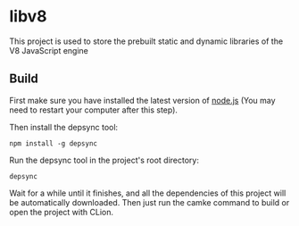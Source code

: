 # libv8
This project is used to store the prebuilt static and dynamic libraries of the V8 JavaScript engine

## Build

First make sure you have installed the latest version of [node.js](http://nodejs.org/)
(You may need to restart your computer after this step).

Then install the depsync tool:

```
npm install -g depsync
```
Run the depsync tool in the project's root directory:

```
depsync
```
Wait for a while until it finishes, and all the dependencies of this project will be automatically downloaded. Then just run the camke command to build or open the project with CLion.